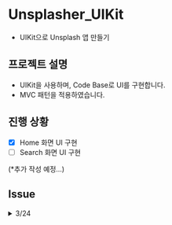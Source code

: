 # Unsplasher_UIKit
- UIKit으로 Unsplash 앱 만들기

## 프로젝트 설명
- UIKit을 사용하며, Code Base로 UI를 구현합니다.
- MVC 패턴을 적용하였습니다.

## 진행 상황
- [x] Home 화면 UI 구현
- [ ] Search 화면 UI 구현

(*추가 작성 예정...)

## Issue
<details> 
  <summary> 3/24 </summary>
  
> 이슈
- searchView : searchBar, descoverLabel 이 안보이고, colletionView만 보임

> 해결
- 제약 조건 설정이 잘못 되었나 살펴보는 중
    
</details>
